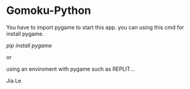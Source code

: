 # Gomoku-Python

You have to import pygame to start this app. you can using this cmd for install pygame.

*pip install pygame*

or

using an enviroment with pygame such as REPLIT...

Jia Le
